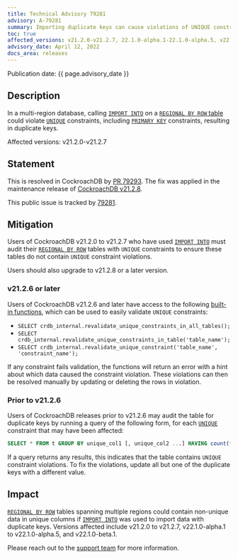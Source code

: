 ```yaml
---
title: Technical Advisory 79281
advisory: A-79281
summary: Importing duplicate keys can cause violations of UNIQUE constraints
toc: true
affected_versions: v21.2.0-v21.2.7, 22.1.0-alpha.1-22.1.0-alpha.5, v22.1.0-beta.1.
advisory_date: April 12, 2022
docs_area: releases
---
```


Publication date: {{ page.advisory_date }}

## Description

In a multi-region database, calling [`IMPORT INTO`](../v22.1/import-into.html) on a [`REGIONAL BY ROW` table](../v22.1/regional-tables.html) could violate [`UNIQUE`](../v22.1/unique.html) constraints, including [`PRIMARY KEY`](../v22.1/primary-key.html) constraints, resulting in duplicate keys.

Affected versions: v21.2.0-v21.2.7

## Statement

This is resolved in CockroachDB by [PR 79293](https://github.com/cockroachdb/cockroach/pull/79293).
The fix was applied in the maintenance release of [CockroachDB v21.2.8](../releases/v21.2.html#v21-2-8).

This public issue is tracked by [79281](https://github.com/cockroachdb/cockroach/issues/79281).

## Mitigation

Users of CockroachDB v21.2.0 to v21.2.7 who have used [`IMPORT INTO`](../v22.1/import-into.html) must audit their [`REGIONAL BY ROW`](../v22.1/regional-tables.html) tables with `UNIQUE` constraints to ensure these tables do not contain `UNIQUE` constraint violations.

Users should also upgrade to v21.2.8 or a later version.

### v21.2.6 or later

Users of CockroachDB v21.2.6 and later have access to the following [built-in functions](../v22.1/functions-and-operators.html), which can be used to easily validate `UNIQUE` constraints:

- `SELECT crdb_internal.revalidate_unique_constraints_in_all_tables();`
- `SELECT crdb_internal.revalidate_unique_constraints_in_table('table_name');`
- `SELECT crdb_internal.revalidate_unique_constraint('table_name', 'constraint_name');`

If any constraint fails validation, the functions will return an error with a hint about which data caused the constraint violation. These violations can then be resolved manually by updating or deleting the rows in violation.

### Prior to v21.2.6

Users of CockroachDB releases prior to v21.2.6 may audit the table for duplicate keys by running a query of the following form, for each [`UNIQUE`](../v22.1/unique.html) constraint that may have been affected:

~~~sql
SELECT * FROM t GROUP BY unique_col1 [, unique_col2 ...] HAVING count(*) > 1;
~~~

If a query returns any results, this indicates that the table contains `UNIQUE` constraint violations. To fix the violations, update all but one of the duplicate keys with a different value.

## Impact

[`REGIONAL BY ROW`](../v22.1/regional-tables.html) tables spanning multiple regions could contain non-unique data in unique columns if [`IMPORT INTO`](../v22.1/import-into.html) was used to import data with duplicate keys. Versions affected include v21.2.0 to v21.2.7, v22.1.0-alpha.1 to v22.1.0-alpha.5, and v22.1.0-beta.1.

Please reach out to the [support team](https://support.cockroachlabs.com/) for more information.

